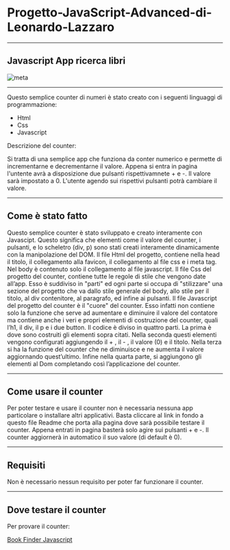 # Progetto-JavaScript-Advanced-di-Leonardo-Lazzaro
***
## Javascript App ricerca libri
![meta](https://github.com/user-attachments/assets/3b7719ab-068a-45a0-bff2-825ce6c28ff2)

***
Questo semplice counter di numeri è stato creato con i seguenti linguaggi di programmazione:
- Html
- Css
- Javascript

Descrizione del counter:

Si tratta di una semplice app che funziona da conter numerico e permette di incrementarne e decrementarne il valore. Appena si entra in pagina l'untente avrà a disposizione due pulsanti rispettivamnete + e -. Il valore sarà impostato a 0. L'utente agendo sui rispettivi pulsanti potrà cambiare il valore. 

***

## Come è stato fatto
Questo semplice counter è stato sviluppato e creato interamente con Javascipt. Questo significa che elementi come il valore del counter, i pulsanti, e lo scheletro (div, p) sono stati creati interamente dinamicamente con la manipolazione del DOM. Il file Html del progetto, contiene nella head il titolo, il collegamento alla favicon, il collegamento al file css e i meta tag. Nel body è contenuto solo il collegamento al file javascript. Il file Css del progetto del counter, contiene tutte le regole di stile che vengono date all’app. Esso è suddiviso in "parti" ed ogni parte si occupa di "stilizzare" una sezione del progetto che va dallo stile generale del body,  allo stile per il titolo, al div contenitore, al paragrafo, ed infine ai pulsanti. Il file Javascript del progetto del counter è il "cuore" del counter. Esso infatti non contiene solo la funzione che serve ad aumentare e diminuire il valore del contatore ma contiene anche i veri e propri elementi di costruzione del counter, quali l’h1, il div, il p e i due button. Il codice è diviso in quattro parti. La prima è dove sono costruiti gli elementi sopra citati. Nella seconda questi elementi vengono configurati aggiungendo il + , il - , il valore (0) e il titolo. Nella terza si ha la funzione del counter che ne diminuisce e ne aumenta il valore aggiornando quest’ultimo. Infine nella quarta parte, si aggiungono gli elementi al Dom completando così l’applicazione del counter.

***

## Come usare il counter
Per poter testare e usare il counter non è necessaria nessuna app particolare o installare altri applicativi. Basta cliccare al link in fondo a questo file Readme che porta alla pagina dove sarà possibile testare il counter. Appena entrati in pagina basterà solo agire sui pulsanti + e -. Il counter aggiornerà in automatico il suo valore (di default è 0).

***

## Requisiti
Non è necessario nessun requisito per poter far funzionare il counter.

***

## Dove testare il counter
Per provare il counter:

[Book Finder Javascript](https://lazzaroleonardo.github.io/Progetto-JavaScript-Advanced-di-Leonardo-Lazzaro/ "Pagina dove provare il Book Finder Javascript")
